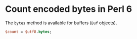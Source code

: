 # Count encoded bytes in Perl 6

The `bytes` method is available for buffers (`Buf` objects).

```perl
$count = $utf8.bytes;
```
